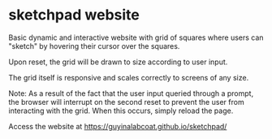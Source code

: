 # sketchpad website

Basic dynamic and interactive website with grid of squares where users can "sketch" by hovering their cursor over the squares.

Upon reset, the grid will be drawn to size according to user input.

The grid itself is responsive and scales correctly to screens of any size.

Note: As a result of the fact that the user input queried through a prompt, the browser will interrupt on the second reset to prevent the user from interacting with the grid. When this occurs, simply reload the page.

Access the website at https://guyinalabcoat.github.io/sketchpad/
